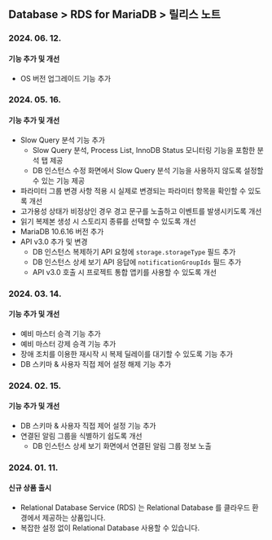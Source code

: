 ## Database > RDS for MariaDB > 릴리스 노트

### 2024. 06. 12.

#### 기능 추가 및 개선

* OS 버전 업그레이드 기능 추가

### 2024. 05. 16.

#### 기능 추가 및 개선

* Slow Query 분석 기능 추가
  * Slow Query 분석, Process List, InnoDB Status 모니터링 기능을 포함한 분석 탭 제공
  * DB 인스턴스 수정 화면에서 Slow Query 분석 기능을 사용하지 않도록 설정할 수 있는 기능 제공
* 파라미터 그룹 변경 사항 적용 시 실제로 변경되는 파라미터 항목을 확인할 수 있도록 개선
* 고가용성 상태가 비정상인 경우 경고 문구를 노출하고 이벤트를 발생시키도록 개선
* 읽기 복제본 생성 시 스토리지 종류를 선택할 수 있도록 개선
* MariaDB 10.6.16 버전 추가
* API v3.0 추가 및 변경
  * DB 인스턴스 복제하기 API 요청에 `storage.storageType` 필드 추가
  * DB 인스턴스 상세 보기 API 응답에 `notificationGroupIds` 필드 추가
  * API v3.0 호출 시 프로젝트 통합 앱키를 사용할 수 있도록 개선

### 2024. 03. 14.

#### 기능 추가 및 개선

* 예비 마스터 승격 기능 추가
* 예비 마스터 강제 승격 기능 추가
* 장애 조치를 이용한 재시작 시 복제 딜레이를 대기할 수 있도록 기능 추가
* DB 스키마 & 사용자 직접 제어 설정 해제 기능 추가

### 2024. 02. 15.

#### 기능 추가 및 개선

* DB 스키마 & 사용자 직접 제어 설정 기능 추가
* 연결된 알림 그룹을 식별하기 쉽도록 개선
    * DB 인스턴스 상세 보기 화면에서 연결된 알림 그룹 정보 노출

### 2024. 01. 11.

#### 신규 상품 출시

- Relational Database Service (RDS) 는 Relational Database 를 클라우드 환경에서 제공하는 상품입니다.
- 복잡한 설정 없이 Relational Database 사용할 수 있습니다.

